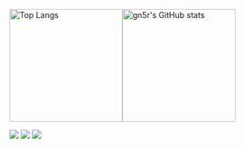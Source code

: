 <img height="200" align="center" alt="Top Langs" src="https://github-readme-stats.vercel.app/api/top-langs/?username=gn5r&layout=compact&theme=tokyonight" /><img height="200" align="center" alt="gn5r's GitHub stats" src="https://github-readme-stats.vercel.app/api?username=gn5r&show_icons=true&rank_icon=github&theme=tokyonight" />

![](http://github-profile-summary-cards.vercel.app/api/cards/profile-details?username=gn5r&theme=tokyonight)
![](http://github-profile-summary-cards.vercel.app/api/cards/most-commit-language?username=gn5r&theme=tokyonight)
![](http://github-profile-summary-cards.vercel.app/api/cards/productive-time?username=gn5r&theme=tokyonight&utcOffset=9)

